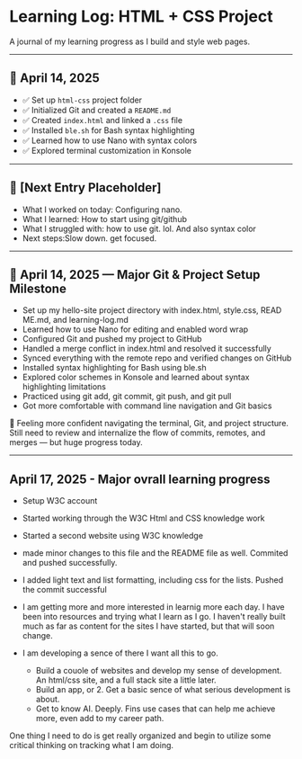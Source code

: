 # Learning Log: HTML + CSS Project

A journal of my learning progress as I build and style web pages.

---

## 📅 April 14, 2025

- ✅ Set up `html-css` project folder
- ✅ Initialized Git and created a `README.md`
- ✅ Created `index.html` and linked a `.css` file
- ✅ Installed `ble.sh` for Bash syntax highlighting
- ✅ Learned how to use Nano with syntax colors
- ✅ Explored terminal customization in Konsole

---

## 📅 [Next Entry Placeholder]

- What I worked on today: Configuring nano.
- What I learned: How to start using git/github
- What I struggled with: how to use git. lol. And also syntax color 
- Next steps:Slow down. get focused.

---

## 📅 April 14, 2025 — Major Git & Project Setup Milestone

- Set up my hello-site project directory with index.html, style.css, READ  ME.md, and learning-log.md
- Learned how to use Nano for editing and enabled word wrap
- Configured Git and pushed my project to GitHub
- Handled a merge conflict in index.html and resolved it successfully
- Synced everything with the remote repo and verified changes on GitHub
- Installed syntax highlighting for Bash using ble.sh
- Explored color schemes in Konsole and learned about syntax highlighting  limitations
- Practiced using git add, git commit, git push, and git pull
- Got more comfortable with command line navigation and Git basics

🧠 Feeling more confident navigating the terminal, Git, and project structure. Still need to review and internalize the flow of commits, remotes, and merges — but huge progress today.

---

## April 17, 2025 - Major ovrall learning progress

- Setup W3C account
- Started working through the W3C Html and CSS knowledge work
- Started a second website using W3C knowledge
- made minor changes to this file and the README file as well. Commited and 
pushed successfully.
- I added light text and list formatting, including css for the lists. Pushed 
the commit successful

- I am getting more and more interested in learnig more each day. I have been 
into resources and trying what I learn as I go. I haven't really built much as 
far as content for the sites I have started, but that will soon change.
- I am developing a sence of there I want all this to go. 
    * Build a couole of websites and develop my sense of development. An 
html/css site, and a full stack site a little later.
    * Build an app, or 2. Get a basic sence of what serious development is 
about.
    * Get to know AI. Deeply. Fins use cases that can help me achieve more, 
even add to my career path.

One thing I need to do is get really organized and begin to utilize some 
critical thinking on tracking what I am doing.
